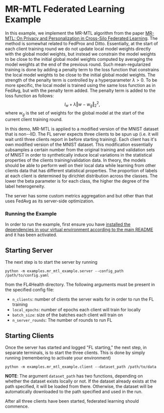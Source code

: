 # MR-MTL Federated Learning Example

In this example, we implement the MR-MTL algorithm from the paper [MR-MTL: On Privacy and Personalization in Cross-Silo Federated Learning](https://arxiv.org/pdf/2206.07902.pdf). The method is somewhat related to FedProx and Ditto. Essentially, at the start of each client training round we do not update local model weights directly with the global model weights, but instead we constrain the model weights to be close to the initial global model weights computed by averaging the model weights at the end of the previous round. Such mean-regularized training is done by adding a penalty term to the loss function that constrains the local model weights to be close to the initial global model weights. The strength of the penalty term is controlled by a hyperparameter $\lambda > 0$. To be more specific, the local model is trained using the same loss function as in FedAvg, but with the penalty term added. The penalty term is added to the loss function as follows:
$$
l_{w} + \lambda \Vert w - w_g \Vert_2^2,
$$
where $w_g$ is the set of weights for the global model at the start of the current client training round.

In this demo, MR-MTL is applied to a modified version of the MNIST dataset that is non--IID. The FL server expects three clients to be spun up (i.e. it will wait until three clients report in before starting training). Each client has it's own modified version of the MNIST dataset. This modification essentially subsamples a certain number from the original training and validation sets of MNIST in order to synthetically induce local variations in the statistical properties of the clients training/validation data. In theory, the models should be able to perform well on their local data while learning from other clients data that has different statistical properties. The proportion of labels at each client is determined by dirichlet distribution across the classes. The lower the beta parameter is for each class, the higher the degree of the label heterogeneity.

The server has some custom metrics aggregation and but other than that uses FedAvg as its server-side optimization.

### Running the Example

In order to run the example, first ensure you have [installed the dependencies in your virtual environment according to the main README](/README.md#development-requirements) and it has been activated.

## Starting Server

The next step is to start the server by running
```
python -m examples.mr_mtl_example.server --config_path /path/to/config.yaml
```
from the FL4Health directory. The following arguments must be present in the specified config file:
* `n_clients`: number of clients the server waits for in order to run the FL training
* `local_epochs`: number of epochs each client will train for locally
* `batch_size`: size of the batches each client will train on
* `n_server_rounds`: The number of rounds to run FL

## Starting Clients

Once the server has started and logged "FL starting," the next step, in separate terminals, is to start the three
clients. This is done by simply running (remembering to activate your environment)
```
python -m examples.mr_mtl_example.client --dataset_path /path/to/data
```
**NOTE**: The argument `dataset_path` has two functions, depending on whether the dataset exists locally or not. If
the dataset already exists at the path specified, it will be loaded from there. Otherwise, the dataset will be
automatically downloaded to the path specified and used in the run.

After all three clients have been started, federated learning should commence.
